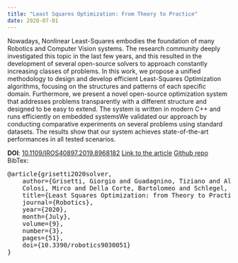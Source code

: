 ```yaml
---
title: "Least Squares Optimization: From Theory to Practice"
date: 2020-07-01
---
```


Nowadays, Nonlinear Least-Squares embodies the foundation of many Robotics and Computer Vision systems. The research community deeply investigated this topic in the last few years, and this resulted in the development of several open-source solvers to approach constantly increasing classes of problems. In this work, we propose a unified methodology to design and develop efficient Least-Squares Optimization algorithms, focusing on the structures and patterns of each specific domain. Furthermore, we present a novel open-source optimization system that addresses problems transparently with a different structure and designed to be easy to extend. The system is written in modern C++ and runs efficiently on embedded systemsWe validated our approach by conducting comparative experiments on several problems using standard datasets. The results show that our system achieves state-of-the-art performances in all tested scenarios. 

__DOI__: [10.1109/IROS40897.2019.8968182](https://doi.org/10.3390/robotics9030051)
[Link to the article](https://www.mdpi.com/2218-6581/9/3/51)
[Github repo](https://github.com/srrg-sapienza/srrg2_solver)
BibTex:  
<pre>
@article{grisetti2020solver,
    author={Grisetti, Giorgio and Guadagnino, Tiziano and Aloise, Irvin and
    Colosi, Mirco and Della Corte, Bartolomeo and Schlegel, Dominik},
    title={Least Squares Optimization: from Theory to Practice},
    journal={Robotics},
    year={2020},
    month={July},
    volume={9},
    number={3},
    pages={51},
    doi={10.3390/robotics9030051}
}
</pre>
